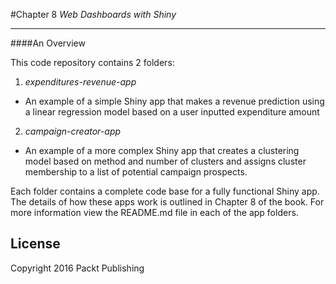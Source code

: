 #Chapter 8
*Web Dashboards with Shiny*

-------

####An Overview

This code repository contains 2 folders:

1. *expenditures-revenue-app*
 - An example of a simple Shiny app that makes a revenue prediction using a linear regression model based on a user inputted expenditure amount
2. *campaign-creator-app*
 - An example of a more complex Shiny app that creates a clustering model based on method and number of clusters and assigns cluster membership to a list of potential campaign prospects.

Each folder contains a complete code base for a fully functional Shiny app. The details of how these apps work is outlined in Chapter 8 of the book. For more information view the README.md file in each of the app folders.


License
-------
Copyright 2016 Packt Publishing